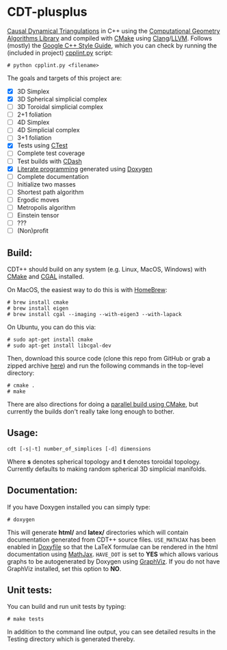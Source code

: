 CDT-plusplus
============

[Causal Dynamical Triangulations][1] in C++ using the [Computational Geometry Algorithms Library][2] and compiled with
[CMake][3] using [Clang][4]/[LLVM][5]. Follows (mostly) the [Google C++ Style Guide][6], which you can check by
running the (included in project) [cpplint.py][7] script:

~~~
# python cpplint.py <filename>
~~~

The goals and targets of this project are:

- [x] 3D Simplex
- [x] 3D Spherical simplicial complex
- [ ] 3D Toroidal simplicial complex
- [ ] 2+1 foliation
- [ ] 4D Simplex
- [ ] 4D Simplicial complex
- [ ] 3+1 foliation
- [x] Tests using [CTest][8]
- [ ] Complete test coverage
- [ ] Test builds with [CDash][9]
- [x] [Literate programming][10] generated using [Doxygen][11]
- [ ] Complete documentation
- [ ] Initialize two masses
- [ ] Shortest path algorithm
- [ ] Ergodic moves
- [ ] Metropolis algorithm
- [ ] Einstein tensor
- [ ] ???
- [ ] (Non)profit

Build:
------

CDT++ should build on any system (e.g. Linux, MacOS, Windows) with [CMake][12] and [CGAL][13] installed. 

On MacOS, the easiest way to do this is with [HomeBrew][14]:

~~~
# brew install cmake
# brew install eigen
# brew install cgal --imaging --with-eigen3 --with-lapack
~~~

On Ubuntu, you can do this via:
~~~
# sudo apt-get install cmake
# sudo apt-get install libcgal-dev
~~~

Then, download this source code (clone this repo from GitHub or grab a zipped archive [here][15]) and run the following commands in the top-level directory:

~~~
# cmake .
# make
~~~

There are also directions for doing a [parallel build using CMake][16], but currently the builds don't really take long enough to bother.

Usage:
------

`cdt [-s|-t] number_of_simplices [-d] dimensions`

Where **s** denotes spherical topology and **t** denotes toroidal topology. Currently defaults to making random spherical 3D simplicial manifolds.

Documentation:
--------------

If you have Doxygen installed you can simply type:

~~~
# doxygen
~~~

This will generate **html/** and **latex/** directories which will contain documentation generated from CDT++ source files. `USE_MATHJAX` has been enabled in [Doxyfile](https://github.com/acgetchell/CDT-plusplus/blob/master/Doxyfile) so that the LaTeX formulae can be rendered in the html documentation using [MathJax][17]. `HAVE_DOT` is set to **YES** which allows various graphs to be autogenerated by Doxygen using [GraphViz][18]. If you do not have GraphViz installed, set this option to **NO**.


Unit tests:
-----------

You can build and run unit tests by typing:

~~~
# make tests
~~~

In addition to the command line output, you can see detailed results in the Testing directory which is generated thereby.

[1]: http://arxiv.org/abs/hep-th/0105267
[2]: http://www.cgal.org
[3]: http://www.cmake.org
[4]: http://clang.llvm.org
[5]: http://llvm.org
[6]: http://google-styleguide.googlecode.com/svn/trunk/cppguide.xml
[7]: http://google-styleguide.googlecode.com/svn/trunk/cpplint/cpplint.py
[8]: http://cmake.org/Wiki/CMake/Testing_With_CTest
[9]: http://open.cdash.org/index.php
[10]: http://www.literateprogramming.com
[11]: http://www.doxygen.org
[12]: http://www.cmake.org/cmake/help/install.html
[13]: http://www.cgal.org/Manual/latest/doc_html/installation_manual/Chapter_installation_manual.html
[14]: http://brew.sh
[15]: https://github.com/acgetchell/CDT-plusplus/archive/master.zip
[16]: http://www.kitware.com/blog/home/post/434
[17]: http://www.mathjax.org
[18]: http://www.graphviz.org